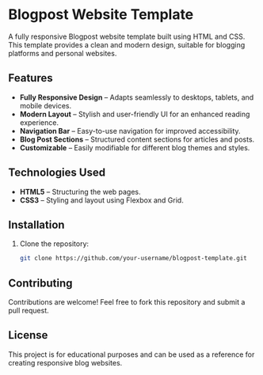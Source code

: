 # Blogpost Website Template

A fully responsive Blogpost website template built using HTML and CSS. This template provides a clean and modern design, suitable for blogging platforms and personal websites.

## Features

- **Fully Responsive Design** – Adapts seamlessly to desktops, tablets, and mobile devices.
- **Modern Layout** – Stylish and user-friendly UI for an enhanced reading experience.
- **Navigation Bar** – Easy-to-use navigation for improved accessibility.
- **Blog Post Sections** – Structured content sections for articles and posts.
- **Customizable** – Easily modifiable for different blog themes and styles.

## Technologies Used

- **HTML5** – Structuring the web pages.
- **CSS3** – Styling and layout using Flexbox and Grid.

## Installation

1. Clone the repository:

   ```bash
   git clone https://github.com/your-username/blogpost-template.git
   ```

## Contributing

Contributions are welcome! Feel free to fork this repository and submit a pull request.

## License

This project is for educational purposes and can be used as a reference for creating responsive blog websites.

